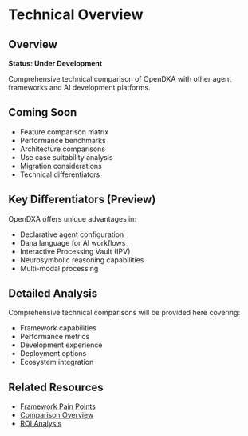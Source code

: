 # Technical Overview

## Overview

**Status: Under Development**

Comprehensive technical comparison of OpenDXA with other agent frameworks and AI development platforms.

## Coming Soon

- Feature comparison matrix
- Performance benchmarks
- Architecture comparisons
- Use case suitability analysis
- Migration considerations
- Technical differentiators

## Key Differentiators (Preview)

OpenDXA offers unique advantages in:
- Declarative agent configuration
- Dana language for AI workflows
- Interactive Processing Vault (IPV)
- Neurosymbolic reasoning capabilities
- Multi-modal processing

## Detailed Analysis

Comprehensive technical comparisons will be provided here covering:
- Framework capabilities
- Performance metrics
- Development experience
- Deployment options
- Ecosystem integration

## Related Resources

- [Framework Pain Points](framework-pain-points.md)
- [Comparison Overview](../README.md)
- [ROI Analysis](../roi-analysis/README.md)